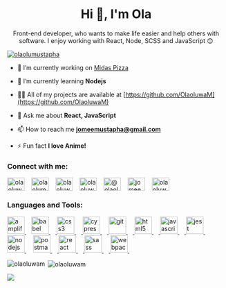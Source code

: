 <!--### Hi there 👋-->

<h1 align="center">Hi 👋, I'm Ola</h1>
<p align="center">Front-end developer, who wants to make life easier and help others with software. I enjoy working with React, Node, SCSS and JavaScript 😊</p>

<p align="left"> <a href="https://twitter.com/olaolumustapha" target="blank"><img src="https://img.shields.io/twitter/follow/olaolumustapha?logo=twitter&style=for-the-badge" alt="olaolumustapha" /></a> </p>

- 🔭 I’m currently working on [Midas Pizza](https://github.com/OlaoluwaM/meet-olaolu)

- 🌱 I’m currently learning **Nodejs**

- 👨‍💻 All of my projects are available at [https://github.com/OlaoluwaM](https://github.com/OlaoluwaM)

- 💬 Ask me about **React, JavaScript**

- 📫 How to reach me **jomeemustapha@gmail.com**

- ⚡ Fun fact **I love Anime!**

<h3 align="left">Connect with me:</h3>

<p align="left">
  <a href="https://dev.to/olaoluwam" target="blank"><img align="center" src="https://cdn.jsdelivr.net/npm/simple-icons@3.0.1/icons/dev-dot-to.svg" alt="olaoluwam" height="30" width="40" /></a>&nbsp;&nbsp;&nbsp;
  <a href="https://twitter.com/olaolumustapha" target="blank"><img align="center" src="https://cdn.jsdelivr.net/npm/simple-icons@3.0.1/icons/twitter.svg" alt="olaolumustapha" height="30" width="40" /></a>&nbsp;&nbsp;&nbsp;
  <a href="https://linkedin.com/in/olaoluwa-mustapha-3b5a121b5" target="blank"><img align="center" src="https://cdn.jsdelivr.net/npm/simple-icons@3.0.1/icons/linkedin.svg" alt="olaoluwa-mustapha-3b5a121b5" height="30" width="40" /></a>&nbsp;&nbsp;&nbsp;
  <a href="https://codesandbox.com/olaoluwa mustapha" target="blank"><img align="center" src="https://cdn.jsdelivr.net/npm/simple-icons@3.0.1/icons/codesandbox.svg" alt="olaoluwa mustapha" height="30" width="40" /></a>&nbsp;&nbsp;&nbsp;
  <a href="https://medium.com/@olaoluwamustapha" target="blank"><img align="center" src="https://cdn.jsdelivr.net/npm/simple-icons@3.0.1/icons/medium.svg" alt="@olaoluwamustapha" height="30" width="40" /></a>&nbsp;&nbsp;&nbsp;
  <a href="https://www.hackerrank.com/jomeemustapha" target="blank"><img align="center" src="https://cdn.jsdelivr.net/npm/simple-icons@3.0.1/icons/hackerrank.svg" alt="jomeemustapha" height="30" width="40" /></a>&nbsp;&nbsp;&nbsp;
  <a href="https://www.leetcode.com/olaoluwa mustapha" target="blank"><img align="center" src="https://cdn.jsdelivr.net/npm/simple-icons@3.0.1/icons/leetcode.svg" alt="olaoluwa mustapha" height="30" width="40" /></a>
</p>

<h3 align="left">Languages and Tools:</h3>
<p align="left"> 
  <a href="https://aws.amazon.com/amplify/" target="_blank"> <img src="https://docs.amplify.aws/assets/logo-dark.svg" alt="amplify" width="40" height="40"/> </a>
  &nbsp;&nbsp;&nbsp;<a href="https://babeljs.io/" target="_blank"><img src="https://www.vectorlogo.zone/logos/babeljs/babeljs-icon.svg" alt="babel" width="40" height="40"/> </a>
  &nbsp;&nbsp;&nbsp;<a href="https://www.w3schools.com/css/" target="_blank"> <img src="https://devicons.github.io/devicon/devicon.git/icons/css3/css3-original-wordmark.svg" alt="css3" width="40" height="40"/> </a>
  &nbsp;&nbsp;&nbsp;<a href="https://www.cypress.io" target="_blank"> <img src="https://raw.githubusercontent.com/simple-icons/simple-icons/6e46ec1fc23b60c8fd0d2f2ff46db82e16dbd75f/icons/cypress.svg" alt="cypress" width="40" height="40"/> </a>
  &nbsp;&nbsp;&nbsp;<a href="https://git-scm.com/" target="_blank"> <img src="https://www.vectorlogo.zone/logos/git-scm/git-scm-icon.svg" alt="git" width="40" height="40"/> </a>
  &nbsp;&nbsp;&nbsp;<a href="https://www.w3.org/html/" target="_blank"> <img src="https://devicons.github.io/devicon/devicon.git/icons/html5/html5-original-wordmark.svg" alt="html5" width="40" height="40"/> </a>
  &nbsp;&nbsp;&nbsp;<a href="https://developer.mozilla.org/en-US/docs/Web/JavaScript" target="_blank"> <img src="https://devicons.github.io/devicon/devicon.git/icons/javascript/javascript-original.svg" alt="javascript" width="40" height="40"/> </a>
  &nbsp;&nbsp;&nbsp;<a href="https://jestjs.io" target="_blank"> <img src="https://www.vectorlogo.zone/logos/jestjsio/jestjsio-icon.svg" alt="jest" width="40" height="40"/> </a>
  &nbsp;&nbsp;&nbsp;<a href="https://nodejs.org" target="_blank"> <img src="https://devicons.github.io/devicon/devicon.git/icons/nodejs/nodejs-original-wordmark.svg" alt="nodejs" width="40" height="40"/> </a>
  &nbsp;&nbsp;&nbsp; <a href="https://postman.com" target="_blank"> <img src="https://www.vectorlogo.zone/logos/getpostman/getpostman-icon.svg" alt="postman" width="40" height="40"/> </a>
  &nbsp;&nbsp;&nbsp;<a href="https://reactjs.org/" target="_blank"> <img src="https://devicons.github.io/devicon/devicon.git/icons/react/react-original-wordmark.svg" alt="react" width="40" height="40"/> </a>
  &nbsp;&nbsp;&nbsp;<a href="https://sass-lang.com" target="_blank"> <img src="https://devicons.github.io/devicon/devicon.git/icons/sass/sass-original.svg" alt="sass" width="40" height="40"/> </a>
  &nbsp;&nbsp;&nbsp;<a href="https://webpack.js.org" target="_blank"> <img src="https://devicons.github.io/devicon/devicon.git/icons/webpack/webpack-original.svg" alt="webpack" width="40" height="40"/> </a>
  &nbsp;&nbsp;&nbsp;
</p>


<p><img align="left" src="https://github-readme-stats.vercel.app/api/top-langs?username=olaoluwam&show_icons=true&locale=en&layout=compact" alt="olaoluwam" /></p>

<p>&nbsp;<img align="center" src="https://github-readme-stats.vercel.app/api?username=olaoluwam&show_icons=true&locale=en&hide=contribs,prs,issues&count_private=true" alt="olaoluwam" /></p>

<p>&nbsp;<img align="left" src="https://github-readme-stats.vercel.app/api/wakatime?username=Olaolu" /></p>

<!--
**OlaoluwaM/OlaoluwaM** is a ✨ _special_ ✨ repository because its `README.md` (this file) appears on your GitHub profile.

Here are some ideas to get you started:

- 🔭 I’m currently working on ...
- 🌱 I’m currently learning ...
- 👯 I’m looking to collaborate on ...
- 🤔 I’m looking for help with ...
- 💬 Ask me about ...
- 📫 How to reach me: ...
- 😄 Pronouns: ...
- ⚡ Fun fact: ...
-->
